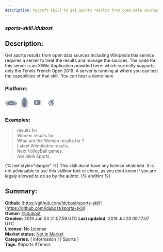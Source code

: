 ```yaml
---
description: Mycroft skill to get sports results from open data sources
---
```


### _sports-skill.ldubost_  
## Description:  
Get sports results from open data sources including Wikipedia
this service requires a server to treat the results and manage the sources. The code for this server is an XWiki Application provided here:  which currently supports only the Tennis French Open 2019.
A server is running at  where you can test the capabilities of that skill.
You can hear a demo here   
  
### Platform:  
 ![Mark I](../.gitbook/assets/mark-1-icon.png)  ![Mark II](../.gitbook/assets/mark-2-icon.png)  ![Picroft](../.gitbook/assets/picroft-icon.png)  ![plasmoid](../.gitbook/assets/kde.png)   
### Examples:  
> <French open> results for <Djokovic>  
> Women <Wimbledon> results for <Halep>  
> What are the Women <worldcup> results for <France>?  
> Latest Wimbledon results.  
> Next VolleyBall games.  
> Available Sports.  
  
{% hint style="danger" %}
This skill dosnt have any license attatched. It is not adviasable to use this skillnor fork or clone, as you dont know if you are legaly allowed to do so by the auhtor.
{% endhint %}
  
## Summary:  
**Github:** [https://github.com/ldubost/sports-skill](https://github.com/ldubost/sports-skill)  
**Owner:** [@ldubost](https://github.com/ldubost)  
**Created:** 2019 Jun 04 21:07:59 UTC  **Last updated:** 2019 Jul 20 09:17:07 UTC  
**License:** No License  
**Market status:** [Not in Market](https://market.mycroft.ai/skill/)  
**Categories:** [ Information ] [ Sports ]   
**Tags:** \#Sports \#Tennis   
